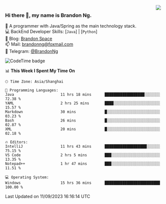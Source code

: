 <img  align="right" src="https://github-readme-stats-brandon0824.vercel.app/api/top-langs/?username=brandon0824&layout=compact">

### Hi there 👋, my name is Brandon Ng.

🌱 A programmer with Java/Spring as the main technology stack.  
💻 BackEnd Developer Skills: [`Java`] | [`Python`]  
📝 Blog: [Brandon Space](https://brandonng.tech)  
📫 Mail: brandonng@foxmail.com  
📰 Telegram: [@BrandonNg](https://t.me/BrandonNg24)  

![CodeTime badge](https://img.shields.io/endpoint?style=flat-square&url=https%3A%2F%2Fapi.codetime.dev%2Fshield%3Fid%3D128%26project%3D%26in%3D604800000)

<!--START_SECTION:waka-->
📊 **This Week I Spent My Time On** 

```text
🕑︎ Time Zone: Asia/Shanghai

💬 Programming Languages: 
Java                     11 hrs 18 mins      ██████████████████░░░░░░░   72.38 % 
YAML                     2 hrs 25 mins       ████░░░░░░░░░░░░░░░░░░░░░   15.57 % 
Markdown                 30 mins             █░░░░░░░░░░░░░░░░░░░░░░░░   03.23 % 
Bash                     26 mins             █░░░░░░░░░░░░░░░░░░░░░░░░   02.87 % 
XML                      20 mins             █░░░░░░░░░░░░░░░░░░░░░░░░   02.18 % 

🔥 Editors: 
IntelliJ                 11 hrs 43 mins      ███████████████████░░░░░░   75.15 % 
VS Code                  2 hrs 5 mins        ███░░░░░░░░░░░░░░░░░░░░░░   13.35 % 
Notepad++                1 hr 47 mins        ███░░░░░░░░░░░░░░░░░░░░░░   11.51 % 

💻 Operating System: 
Windows                  15 hrs 36 mins      █████████████████████████   100.00 % 
```


 Last Updated on 11/09/2023 16:16:14 UTC
<!--END_SECTION:waka-->
